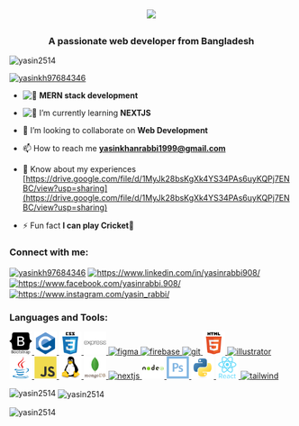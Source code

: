 <h1 align="center">
  <a href="https://git.io/typing-svg">
    <img src="https://readme-typing-svg.herokuapp.com/?lines=Hello,+There!+👋;I'm+Yasin+Khan+Rabbi...;Nice+to+meet+you!&center=true&size=25">
  </a>
</h1>
<h3 align="center">A passionate web developer from Bangladesh</h3>

<p align="left"> <img src="https://komarev.com/ghpvc/?username=yasin2514&label=Profile%20views&color=0e75b6&style=flat" alt="yasin2514" /> </p>

<p align="left"> <a href="https://twitter.com/yasinkh97684346" target="blank"><img src="https://img.shields.io/twitter/follow/yasinkh97684346?logo=twitter&style=for-the-badge" alt="yasinkh97684346" /></a> </p>

- <img src="https://fonts.gstatic.com/s/e/notoemoji/latest/1f680/512.gif" alt="🚀" height="20"> **MERN stack development**

- <img src="https://fonts.gstatic.com/s/e/notoemoji/latest/1f331/512.gif" alt="🌱" height="20"> I’m currently learning **NEXTJS**

- 👯 I’m looking to collaborate on **Web Development**

- 📫 How to reach me **yasinkhanrabbi1999@gmail.com**

- 📄 Know about my experiences [https://drive.google.com/file/d/1MyJk28bsKgXk4YS34PAs6uyKQPj7ENBC/view?usp=sharing](https://drive.google.com/file/d/1MyJk28bsKgXk4YS34PAs6uyKQPj7ENBC/view?usp=sharing)

- ⚡ Fun fact **I can play Cricket🏏**

<h3 align="left">Connect with me:</h3>
<p align="left">
<a href="https://twitter.com/yasinkh97684346" target="blank"><img align="center" src="https://raw.githubusercontent.com/rahuldkjain/github-profile-readme-generator/master/src/images/icons/Social/twitter.svg" alt="yasinkh97684346" height="30" width="40" /></a>
<a href="https://linkedin.com/in/https://www.linkedin.com/in/yasinrabbi908/" target="blank"><img align="center" src="https://raw.githubusercontent.com/rahuldkjain/github-profile-readme-generator/master/src/images/icons/Social/linked-in-alt.svg" alt="https://www.linkedin.com/in/yasinrabbi908/" height="30" width="40" /></a>
<a href="https://fb.com/https://www.facebook.com/yasinrabbi.908/" target="blank"><img align="center" src="https://raw.githubusercontent.com/rahuldkjain/github-profile-readme-generator/master/src/images/icons/Social/facebook.svg" alt="https://www.facebook.com/yasinrabbi.908/" height="30" width="40" /></a>
<a href="https://instagram.com/https://www.instagram.com/yasin_rabbi/" target="blank"><img align="center" src="https://raw.githubusercontent.com/rahuldkjain/github-profile-readme-generator/master/src/images/icons/Social/instagram.svg" alt="https://www.instagram.com/yasin_rabbi/" height="30" width="40" /></a>
</p>

<h3 align="left">Languages and Tools:</h3>
<p align="left"> <a href="https://getbootstrap.com" target="_blank" rel="noreferrer"> <img src="https://raw.githubusercontent.com/devicons/devicon/master/icons/bootstrap/bootstrap-plain-wordmark.svg" alt="bootstrap" width="40" height="40"/> </a> <a href="https://www.cprogramming.com/" target="_blank" rel="noreferrer"> <img src="https://raw.githubusercontent.com/devicons/devicon/master/icons/c/c-original.svg" alt="c" width="40" height="40"/> </a> <a href="https://www.w3schools.com/css/" target="_blank" rel="noreferrer"> <img src="https://raw.githubusercontent.com/devicons/devicon/master/icons/css3/css3-original-wordmark.svg" alt="css3" width="40" height="40"/> </a> <a href="https://expressjs.com" target="_blank" rel="noreferrer"> <img src="https://raw.githubusercontent.com/devicons/devicon/master/icons/express/express-original-wordmark.svg" alt="express" width="40" height="40"/> </a> <a href="https://www.figma.com/" target="_blank" rel="noreferrer"> <img src="https://www.vectorlogo.zone/logos/figma/figma-icon.svg" alt="figma" width="40" height="40"/> </a> <a href="https://firebase.google.com/" target="_blank" rel="noreferrer"> <img src="https://www.vectorlogo.zone/logos/firebase/firebase-icon.svg" alt="firebase" width="40" height="40"/> </a> <a href="https://git-scm.com/" target="_blank" rel="noreferrer"> <img src="https://www.vectorlogo.zone/logos/git-scm/git-scm-icon.svg" alt="git" width="40" height="40"/> </a> <a href="https://www.w3.org/html/" target="_blank" rel="noreferrer"> <img src="https://raw.githubusercontent.com/devicons/devicon/master/icons/html5/html5-original-wordmark.svg" alt="html5" width="40" height="40"/> </a> <a href="https://www.adobe.com/in/products/illustrator.html" target="_blank" rel="noreferrer"> <img src="https://www.vectorlogo.zone/logos/adobe_illustrator/adobe_illustrator-icon.svg" alt="illustrator" width="40" height="40"/> </a> <a href="https://www.java.com" target="_blank" rel="noreferrer"> <img src="https://raw.githubusercontent.com/devicons/devicon/master/icons/java/java-original.svg" alt="java" width="40" height="40"/> </a> <a href="https://developer.mozilla.org/en-US/docs/Web/JavaScript" target="_blank" rel="noreferrer"> <img src="https://raw.githubusercontent.com/devicons/devicon/master/icons/javascript/javascript-original.svg" alt="javascript" width="40" height="40"/> </a> <a href="https://www.linux.org/" target="_blank" rel="noreferrer"> <img src="https://raw.githubusercontent.com/devicons/devicon/master/icons/linux/linux-original.svg" alt="linux" width="40" height="40"/> </a> <a href="https://www.mongodb.com/" target="_blank" rel="noreferrer"> <img src="https://raw.githubusercontent.com/devicons/devicon/master/icons/mongodb/mongodb-original-wordmark.svg" alt="mongodb" width="40" height="40"/> </a> <a href="https://nextjs.org/" target="_blank" rel="noreferrer"> <img src="https://cdn.worldvectorlogo.com/logos/nextjs-2.svg" alt="nextjs" width="40" height="40"/> </a> <a href="https://nodejs.org" target="_blank" rel="noreferrer"> <img src="https://raw.githubusercontent.com/devicons/devicon/master/icons/nodejs/nodejs-original-wordmark.svg" alt="nodejs" width="40" height="40"/> </a> <a href="https://www.photoshop.com/en" target="_blank" rel="noreferrer"> <img src="https://raw.githubusercontent.com/devicons/devicon/master/icons/photoshop/photoshop-line.svg" alt="photoshop" width="40" height="40"/> </a> <a href="https://www.python.org" target="_blank" rel="noreferrer"> <img src="https://raw.githubusercontent.com/devicons/devicon/master/icons/python/python-original.svg" alt="python" width="40" height="40"/> </a> <a href="https://reactjs.org/" target="_blank" rel="noreferrer"> <img src="https://raw.githubusercontent.com/devicons/devicon/master/icons/react/react-original-wordmark.svg" alt="react" width="40" height="40"/> </a> <a href="https://tailwindcss.com/" target="_blank" rel="noreferrer"> <img src="https://www.vectorlogo.zone/logos/tailwindcss/tailwindcss-icon.svg" alt="tailwind" width="40" height="40"/> </a> </p>

<p><img align="left" src="https://github-readme-stats.vercel.app/api/top-langs?username=yasin2514&show_icons=true&locale=en&layout=compact" alt="yasin2514" /></p>

<p>&nbsp;<img align="center" src="https://github-readme-stats.vercel.app/api?username=yasin2514&show_icons=true&locale=en" alt="yasin2514" /></p>

<p><img align="center" src="https://github-readme-streak-stats.herokuapp.com/?user=yasin2514&" alt="yasin2514" /></p>
